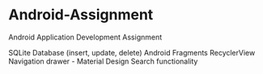 # Android-Assignment
Android Application Development Assignment

SQLite Database (insert, update, delete)
Android Fragments
RecyclerView
Navigation drawer - Material Design
Search functionality 
